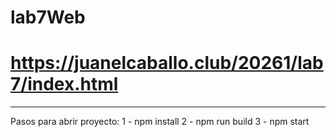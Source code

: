 # lab7Web
# https://juanelcaballo.club/20261/lab7/index.html
__________

Pasos para abrir proyecto:
1 - npm install 
2 - npm run build
3 - npm start
